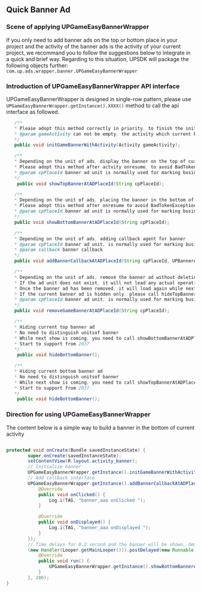 ## Quick Banner Ad

### Scene of applying UPGameEasyBannerWrapper
If you only need to add banner ads on the top or bottom place in your project and the activity of the banner ads is the activity of your current project, we recommand you to follow the suggestions below to integrate in a quick and brief way.
Regarding to this situation, UPSDK will package the following objects further:
`com.up.ads.wrapper.banner.UPGameEasyBannerWrapper`

### Introduction of UPGameEasyBannerWrapper API interface
  UPGameEasyBannerWrapper is designed in single-row pattern, please use `UPGameEasyBannerWrapper.getInstance().XXXX()` method to call the api interface as followed.

```java
   /**
   * Please adopt this method correctly in priority, to finish the initialization for game banner
   * @param gameActivity can not be empty, the activity which current banner ads depend on
   */
   public void initGameBannerWithActivity(Activity gameActivity);

   /**
   * Depending on the unit of ads, display the banner on the top of current activity
   * Please adopt this method after actvity onresume, to avoid BadTokenException: Unable to add window -- token null is not valid;
   * @param cpPlaceId banner ad unit is normally used for marking business types of some ads
   */
    public void showTopBannerAtADPlaceId(String cpPlaceId);

   /**
   * Depending on the unit of ads, placing the banner in the bottom of current activity
   * Please adopt this method after onresume to avoid BadTokenException: Unable to add window -- token null is not valid;
   * @param cpPlaceId banner ad unit is normally used for marking business types of some ads
   */
   public void showBottomBannerAtADPlaceId(String cpPlaceId);

   /**
   * Depending on the unit of ads, adding callback agent for banner
   * @param cpPlaceId banner ad unit, is normally used for marking business types of some ads
   * @param callback banner callback
   */
   public void addBannerCallbackAtADPlaceId(String cpPlaceId, UPBannerAdListener callback);

   /**
   * Depending on the unit of ads, remove the banner ad without deleting relevant callback
   * If the ad unit does not exist, it will not lead any actual operation for the misson   
   * Once the banner ad has been removed, it will load again while next show is coming.
   * If the current banner ad is hidden only, please call hideTopBanner() or hideBottomBanner()
   * @param cpPlaceId banner ad unit, is normally used for marking business types of some ads
   */
   public void removeGameBannerAtADPlaceId(String cpPlaceId);

   /**
   * Hiding current top banner ad
   * No need to distinguish unitsof banner
   * While next show is coming, you need to call showBottomBannerAtADPlaceId()
   * Start to support from 2037
   */
    public void hideBottomBanner();

   /**
   * Hiding current bottom banner ad
   * No need to distinguish unitsof banner
   * While next show is coming, you need to call showTopBannerAtADPlaceId()
   * Start to support from 2037
   */
    public void hideBottomBanner();
```

### Direction for using UPGameEasyBannerWrapper 

The content below is a simple way to build a banner in the bottom of current activity

```java

protected void onCreate(Bundle savedInstanceState) {
        super.onCreate(savedInstanceState);
        setContentView(R.layout.activity_banner);
        // Initialize banner
        UPGameEasyBannerWrapper.getInstance().initGameBannerWithActivity(this);
        // Add callback interface
        UPGameEasyBannerWrapper.getInstance().addBannerCallbackAtADPlaceId("banner_aaa", new UPBannerAdListener() {
            @Override
            public void onClicked() {
                Log.i(TAG, "banner_aaa onClicked ");
            }

            @Override
            public void onDisplayed() {
                Log.i(TAG, "banner_aaa onDisplayed ");
            }
        });
        // Time delays for 0.2 second and the banner will be shown, demo can only guarantee to call showBottomBannerAtADPlaceId() after activity onresume
        (new Handler(Looper.getMainLooper())).postDelayed(new Runnable() {
            @Override
            public void run() {
                UPGameEasyBannerWrapper.getInstance().showBottomBannerAtADPlaceId("banner_aaa");
            }
        }, 200);
}
```